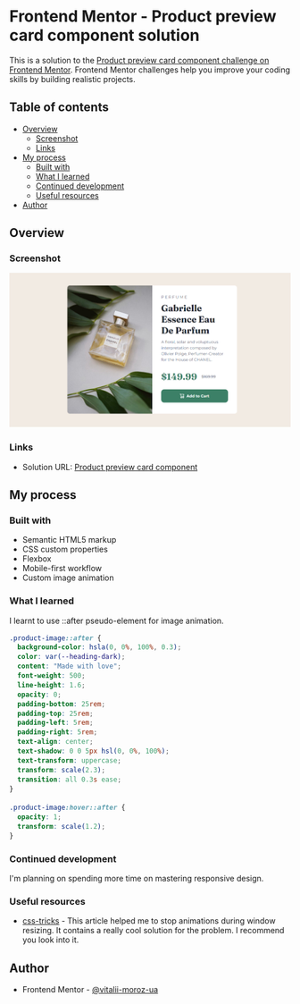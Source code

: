 # Frontend Mentor - Product preview card component solution

This is a solution to the [Product preview card component challenge on Frontend Mentor](https://www.frontendmentor.io/challenges/product-preview-card-component-GO7UmttRfa). Frontend Mentor challenges help you improve your coding skills by building realistic projects.

## Table of contents

- [Overview](#overview)
  - [Screenshot](#screenshot)
  - [Links](#links)
- [My process](#my-process)
  - [Built with](#built-with)
  - [What I learned](#what-i-learned)
  - [Continued development](#continued-development)
  - [Useful resources](#useful-resources)
- [Author](#author)

## Overview

### Screenshot

![](images/screenshot.png)

### Links

- Solution URL: [Product preview card component](https://github.com/vitalii-moroz-ua/Product-preview-card-component)

## My process

### Built with

- Semantic HTML5 markup
- CSS custom properties
- Flexbox
- Mobile-first workflow
- Custom image animation

### What I learned

I learnt to use ::after pseudo-element for image animation.

```css
.product-image::after {
  background-color: hsla(0, 0%, 100%, 0.3);
  color: var(--heading-dark);
  content: "Made with love";
  font-weight: 500;
  line-height: 1.6;
  opacity: 0;
  padding-bottom: 25rem;
  padding-top: 25rem;
  padding-left: 5rem;
  padding-right: 5rem;
  text-align: center;
  text-shadow: 0 0 5px hsl(0, 0%, 100%);
  text-transform: uppercase;
  transform: scale(2.3);
  transition: all 0.3s ease;
}

.product-image:hover::after {
  opacity: 1;
  transform: scale(1.2);
}
```

### Continued development

I'm planning on spending more time on mastering responsive design.

### Useful resources

- [css-tricks](https://css-tricks.com/stop-animations-during-window-resizing/) - This article helped me to stop animations during window resizing. It contains a really cool solution for the problem. I recommend you look into it.

## Author

- Frontend Mentor - [@vitalii-moroz-ua](https://www.frontendmentor.io/profile/vitalii-moroz-ua)
